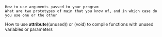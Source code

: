 
    How to use arguments passed to your program
    What are two prototypes of main that you know of, and in which case do you use one or the other
 How to use __attribute__((unused)) or (void) to compile functions with unused variables or parameters

